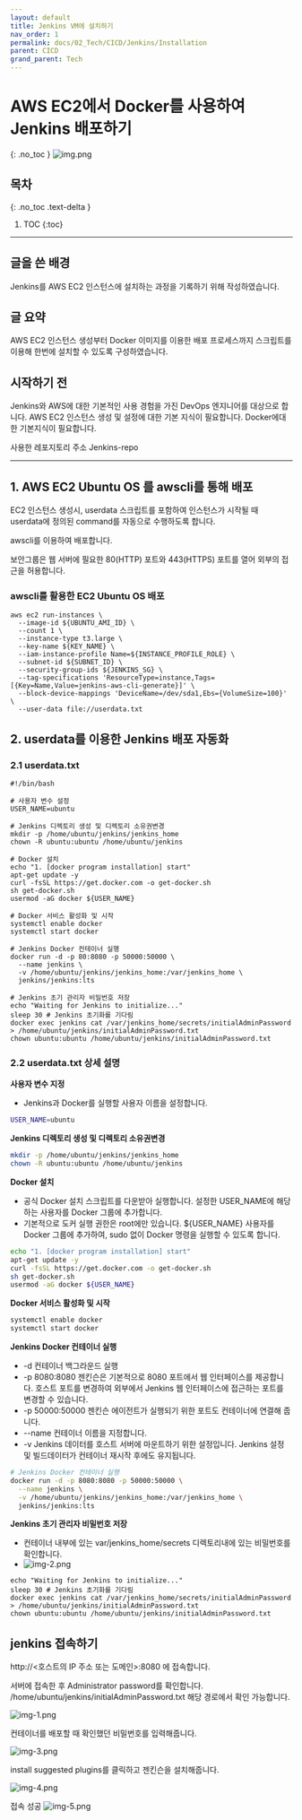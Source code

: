 ```yaml
---
layout: default
title: Jenkins VM에 설치하기
nav_order: 1
permalink: docs/02_Tech/CICD/Jenkins/Installation
parent: CICD
grand_parent: Tech
---
```


# AWS EC2에서 Docker를 사용하여 Jenkins 배포하기
{: .no_toc }
![img.png](img.png)

## 목차
{: .no_toc .text-delta }

1. TOC
{:toc}

---

## 글을 쓴 배경

Jenkins를 AWS EC2 인스턴스에 설치하는 과정을 기록하기 위해 작성하였습니다.

## 글 요약

AWS EC2 인스턴스 생성부터 Docker 이미지를 이용한 배포 프로세스까지 스크립트를 이용해 한번에 설치할 수 있도록 구성하였습니다.

## 시작하기 전

Jenkins와 AWS에 대한 기본적인 사용 경험을 가진 DevOps 엔지니어를 대상으로 합니다. 
AWS EC2 인스턴스 생성 및 설정에 대한 기본 지식이 필요합니다.
Docker에대한 기본지식이 필요합니다.

사용한 레포지토리 주소 Jenkins-repo

---

## 1. AWS EC2 Ubuntu OS 를 awscli를 통해 배포

EC2 인스턴스 생성시, userdata 스크립트를 포함하여 인스턴스가 시작될 때 userdata에 정의된 command를 자동으로 수행하도록 합니다.

awscli를 이용하여 배포합니다.

보안그룹은 웹 서버에 필요한 80(HTTP) 포트와 443(HTTPS) 포트를 열어 외부의 접근을 허용합니다.

### awscli를 활용한 EC2 Ubuntu OS 배포
```shell
aws ec2 run-instances \
  --image-id ${UBUNTU_AMI_ID} \
  --count 1 \
  --instance-type t3.large \
  --key-name ${KEY_NAME} \
  --iam-instance-profile Name=${INSTANCE_PROFILE_ROLE} \
  --subnet-id ${SUBNET_ID} \
  --security-group-ids ${JENKINS_SG} \
  --tag-specifications 'ResourceType=instance,Tags=[{Key=Name,Value=jenkins-aws-cli-generate}]' \
  --block-device-mappings 'DeviceName=/dev/sda1,Ebs={VolumeSize=100}' \
  --user-data file://userdata.txt
``` 

## 2. userdata를 이용한 Jenkins 배포 자동화

### 2.1 userdata.txt
```shell
#!/bin/bash

# 사용자 변수 설정
USER_NAME=ubuntu

# Jenkins 디렉토리 생성 및 디렉토리 소유권변경
mkdir -p /home/ubuntu/jenkins/jenkins_home
chown -R ubuntu:ubuntu /home/ubuntu/jenkins

# Docker 설치
echo "1. [docker program installation] start"
apt-get update -y
curl -fsSL https://get.docker.com -o get-docker.sh
sh get-docker.sh
usermod -aG docker ${USER_NAME}

# Docker 서비스 활성화 및 시작
systemctl enable docker
systemctl start docker

# Jenkins Docker 컨테이너 실행
docker run -d -p 80:8080 -p 50000:50000 \
  --name jenkins \
  -v /home/ubuntu/jenkins/jenkins_home:/var/jenkins_home \
  jenkins/jenkins:lts

# Jenkins 초기 관리자 비밀번호 저장
echo "Waiting for Jenkins to initialize..."
sleep 30 # Jenkins 초기화를 기다림
docker exec jenkins cat /var/jenkins_home/secrets/initialAdminPassword > /home/ubuntu/jenkins/initialAdminPassword.txt
chown ubuntu:ubuntu /home/ubuntu/jenkins/initialAdminPassword.txt
```

### 2.2 userdata.txt 상세 설명

**사용자 변수 지정**
* Jenkins과 Docker를 실행할 사용자 이름을 설정합니다.
```bash
USER_NAME=ubuntu
 ```

**Jenkins 디렉토리 생성 및 디렉토리 소유권변경**
```bash
mkdir -p /home/ubuntu/jenkins/jenkins_home
chown -R ubuntu:ubuntu /home/ubuntu/jenkins
 ```

**Docker 설치**
* 공식 Docker 설치 스크립트를 다운받아 실행합니다. 설정한 USER_NAME에 해당하는 사용자를 Docker 그룹에 추가합니다.
* 기본적으로 도커 실행 권한은 root에만 있습니다. ${USER_NAME} 사용자를 Docker 그룹에 추가하여, sudo 없이 Docker 명령을 실행할 수 있도록 합니다.

```bash
echo "1. [docker program installation] start"
apt-get update -y
curl -fsSL https://get.docker.com -o get-docker.sh
sh get-docker.sh
usermod -aG docker ${USER_NAME}
 ```

**Docker 서비스 활성화 및 시작**
```bash
systemctl enable docker
systemctl start docker
```

**Jenkins Docker 컨테이너 실행**
  * -d 컨테이너 백그라운드 실행
  * -p 8080:8080 젠킨슨은 기본적으로 8080 포트에서 웹 인터페이스를 제공합니다. 호스트 포트를 변경하여 외부에서 Jenkins 웹 인터페이스에 접근하는 포트를 변경할 수 있습니다.
  * -p 50000:50000 젠킨슨 에이전트가 실행되기 위한 포트도 컨테이너에 연결해 줍니다.
  * --name 컨테이너 이름을 지정합니다.
  * -v Jenkins 데이터를 호스트 서버에 마운트하기 위한 설정입니다. Jenkins 설정 및 빌드데이터가 컨테이너 재시작 후에도 유지됩니다.

```bash
# Jenkins Docker 컨테이너 실행
docker run -d -p 8080:8080 -p 50000:50000 \
  --name jenkins \
  -v /home/ubuntu/jenkins/jenkins_home:/var/jenkins_home \
  jenkins/jenkins:lts
  ```

**Jenkins 초기 관리자 비밀번호 저장**
* 컨테이너 내부에 있는 var/jenkins_home/secrets 디렉토리내에 있는 비밀번호를 확인합니다.
* ![img-2.png](img-2.png)
```shell
echo "Waiting for Jenkins to initialize..."
sleep 30 # Jenkins 초기화를 기다림
docker exec jenkins cat /var/jenkins_home/secrets/initialAdminPassword > /home/ubuntu/jenkins/initialAdminPassword.txt
chown ubuntu:ubuntu /home/ubuntu/jenkins/initialAdminPassword.txt
```

## jenkins 접속하기

http://<호스트의 IP 주소 또는 도메인>:8080 에 접속합니다.

서버에 접속한 후 Administrator password를 확인합니다. /home/ubuntu/jenkins/initialAdminPassword.txt 해당 경로에서 확인 가능합니다.

![img-1.png](img-1.png)


컨테이너를 배포할 때 확인했던 비밀번호를 입력해줍니다.

![img-3.png](img-3.png)

install suggested plugins를 클릭하고 젠킨슨을 설치해줍니다.

![img-4.png](img-4.png)

접속 성공
![img-5.png](img-5.png)



